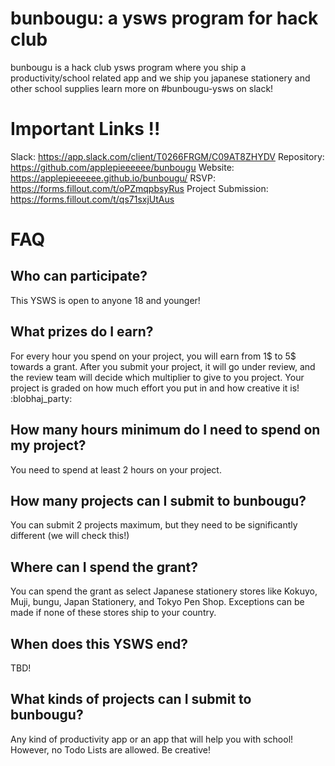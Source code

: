 # bunbougu: a ysws program for hack club
bunbougu is a hack club ysws program where you ship a productivity/school related app and we ship you japanese stationery and other school supplies
learn more on #bunbougu-ysws on slack!

# Important Links !!
Slack: https://app.slack.com/client/T0266FRGM/C09AT8ZHYDV
Repository: https://github.com/applepieeeeee/bunbougu
Website: https://applepieeeeee.github.io/bunbougu/
RSVP: https://forms.fillout.com/t/oPZmqpbsyRus
Project Submission: https://forms.fillout.com/t/qs71sxjUtAus


# FAQ
## Who can participate?
This YSWS is open to anyone 18 and younger! 

## What prizes do I earn?
For every hour you spend on your project, you will earn from 1$ to 5$ towards a grant. After you submit your project, it will go under review, and the review team will decide which multiplier to give to you project. Your project is graded on how much effort you put in and how creative it is! :blobhaj_party:

## How many hours minimum do I need to spend on my project?
You need to spend at least 2 hours on your project.

## How many projects can I submit to bunbougu?
You can submit 2 projects maximum, but they need to be significantly different (we will check this!)

## Where can I spend the grant?
You can spend the grant as select Japanese stationery stores like Kokuyo, Muji, bungu, Japan Stationery, and Tokyo Pen Shop. Exceptions can be made if none of these stores ship to your country.

## When does this YSWS end?
TBD!

## What kinds of projects can I submit to bunbougu?
Any kind of productivity app or an app that will help you with school! However, no Todo Lists are allowed. Be creative!
